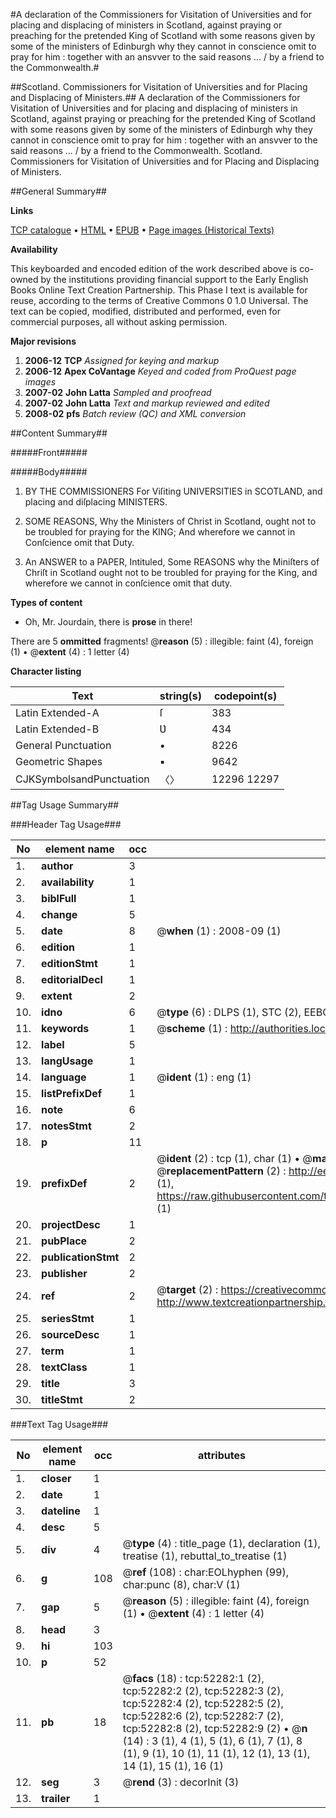 #A declaration of the Commissioners for Visitation of Universities and for placing and displacing of ministers in Scotland, against praying or preaching for the pretended King of Scotland with some reasons given by some of the ministers of Edinburgh why they cannot in conscience omit to pray for him : together with an ansvver to the said reasons ... / by a friend to the Commonwealth.#

##Scotland. Commissioners for Visitation of Universities and for Placing and Displacing of Ministers.##
A declaration of the Commissioners for Visitation of Universities and for placing and displacing of ministers in Scotland, against praying or preaching for the pretended King of Scotland with some reasons given by some of the ministers of Edinburgh why they cannot in conscience omit to pray for him : together with an ansvver to the said reasons ... / by a friend to the Commonwealth.
Scotland. Commissioners for Visitation of Universities and for Placing and Displacing of Ministers.

##General Summary##

**Links**

[TCP catalogue](http://www.ota.ox.ac.uk/tcp/)  • 
[HTML](http://tei.it.ox.ac.uk/tcp/Texts-HTML/free/A70/A70973.html)  • 
[EPUB](http://tei.it.ox.ac.uk/tcp/Texts-EPUB/free/A70/A70973.epub) • 
[Page images (Historical Texts)](https://data.historicaltexts.jisc.ac.uk/view?pubId=eebo-12004778e&pageId=eebo-12004778e-52282-1)

**Availability**

This keyboarded and encoded edition of the
	       work described above is co-owned by the institutions
	       providing financial support to the Early English Books
	       Online Text Creation Partnership. This Phase I text is
	       available for reuse, according to the terms of Creative
	       Commons 0 1.0 Universal. The text can be copied,
	       modified, distributed and performed, even for
	       commercial purposes, all without asking permission.

**Major revisions**

1. __2006-12__ __TCP__ *Assigned for keying and markup*
1. __2006-12__ __Apex CoVantage__ *Keyed and coded from ProQuest page images*
1. __2007-02__ __John Latta__ *Sampled and proofread*
1. __2007-02__ __John Latta__ *Text and markup reviewed and edited*
1. __2008-02__ __pfs__ *Batch review (QC) and XML conversion*

##Content Summary##

#####Front#####

#####Body#####

1. BY THE COMMISSIONERS For Viſiting UNIVERSITIES in SCOTLAND, and placing and diſplacing MINISTERS.

1. SOME REASONS, Why the Ministers of Christ in Scotland, ought not to be troubled for praying for the KING; And wherefore we cannot in Conſcience omit that Duty.

1. An ANSWER to a PAPER, Intituled, Some REASONS why the Miniſters of Chriſt in Scotland ought not to be troubled for praying for the King, and wherefore we cannot in conſcience omit that duty.

**Types of content**

  * Oh, Mr. Jourdain, there is **prose** in there!

There are 5 **ommitted** fragments! 
 @__reason__ (5) : illegible: faint (4), foreign (1)  •  @__extent__ (4) : 1 letter (4)

**Character listing**


|Text|string(s)|codepoint(s)|
|---|---|---|
|Latin Extended-A|ſ|383|
|Latin Extended-B|Ʋ|434|
|General Punctuation|•|8226|
|Geometric Shapes|▪|9642|
|CJKSymbolsandPunctuation|〈〉|12296 12297|

##Tag Usage Summary##

###Header Tag Usage###

|No|element name|occ|attributes|
|---|---|---|---|
|1.|__author__|3||
|2.|__availability__|1||
|3.|__biblFull__|1||
|4.|__change__|5||
|5.|__date__|8| @__when__ (1) : 2008-09 (1)|
|6.|__edition__|1||
|7.|__editionStmt__|1||
|8.|__editorialDecl__|1||
|9.|__extent__|2||
|10.|__idno__|6| @__type__ (6) : DLPS (1), STC (2), EEBO-CITATION (1), OCLC (1), VID (1)|
|11.|__keywords__|1| @__scheme__ (1) : http://authorities.loc.gov/ (1)|
|12.|__label__|5||
|13.|__langUsage__|1||
|14.|__language__|1| @__ident__ (1) : eng (1)|
|15.|__listPrefixDef__|1||
|16.|__note__|6||
|17.|__notesStmt__|2||
|18.|__p__|11||
|19.|__prefixDef__|2| @__ident__ (2) : tcp (1), char (1)  •  @__matchPattern__ (2) : ([0-9\-]+):([0-9IVX]+) (1), (.+) (1)  •  @__replacementPattern__ (2) : http://eebo.chadwyck.com/downloadtiff?vid=$1&page=$2 (1), https://raw.githubusercontent.com/textcreationpartnership/Texts/master/tcpchars.xml#$1 (1)|
|20.|__projectDesc__|1||
|21.|__pubPlace__|2||
|22.|__publicationStmt__|2||
|23.|__publisher__|2||
|24.|__ref__|2| @__target__ (2) : https://creativecommons.org/publicdomain/zero/1.0/ (1), http://www.textcreationpartnership.org/docs/. (1)|
|25.|__seriesStmt__|1||
|26.|__sourceDesc__|1||
|27.|__term__|1||
|28.|__textClass__|1||
|29.|__title__|3||
|30.|__titleStmt__|2||


###Text Tag Usage###

|No|element name|occ|attributes|
|---|---|---|---|
|1.|__closer__|1||
|2.|__date__|1||
|3.|__dateline__|1||
|4.|__desc__|5||
|5.|__div__|4| @__type__ (4) : title_page (1), declaration (1), treatise (1), rebuttal_to_treatise (1)|
|6.|__g__|108| @__ref__ (108) : char:EOLhyphen (99), char:punc (8), char:V (1)|
|7.|__gap__|5| @__reason__ (5) : illegible: faint (4), foreign (1)  •  @__extent__ (4) : 1 letter (4)|
|8.|__head__|3||
|9.|__hi__|103||
|10.|__p__|52||
|11.|__pb__|18| @__facs__ (18) : tcp:52282:1 (2), tcp:52282:2 (2), tcp:52282:3 (2), tcp:52282:4 (2), tcp:52282:5 (2), tcp:52282:6 (2), tcp:52282:7 (2), tcp:52282:8 (2), tcp:52282:9 (2)  •  @__n__ (14) : 3 (1), 4 (1), 5 (1), 6 (1), 7 (1), 8 (1), 9 (1), 10 (1), 11 (1), 12 (1), 13 (1), 14 (1), 15 (1), 16 (1)|
|12.|__seg__|3| @__rend__ (3) : decorInit (3)|
|13.|__trailer__|1||
